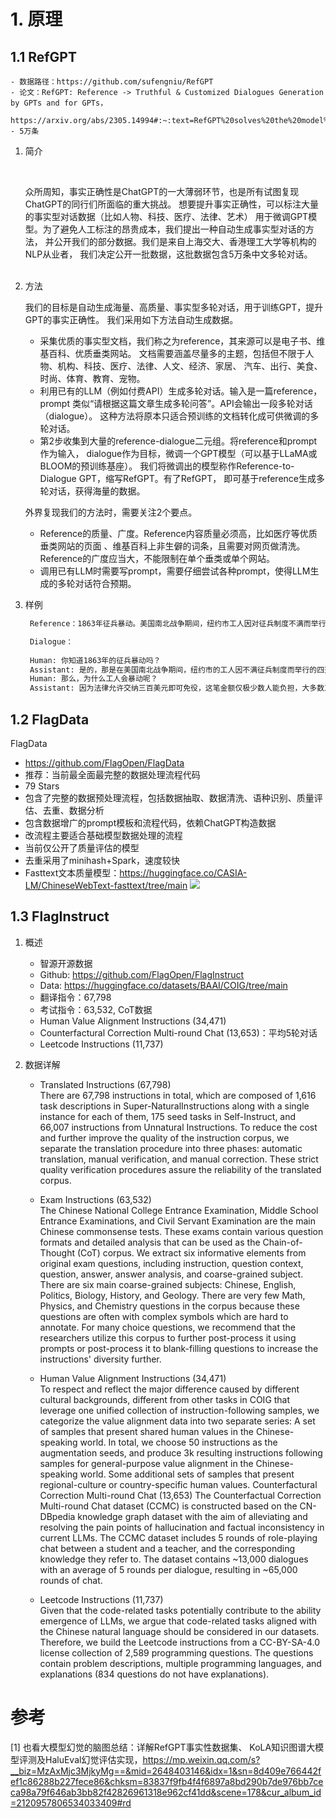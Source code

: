 # 1. 原理

## 1.1 RefGPT

    - 数据路径：https://github.com/sufengniu/RefGPT
    - 论文：RefGPT: Reference -> Truthful & Customized Dialogues Generation by GPTs and for GPTs，
           https://arxiv.org/abs/2305.14994#:~:text=RefGPT%20solves%20the%20model%20hallucination%20in%20dialogue%20generation,highly%20customization%20capability%2C%20which%20previous%20studies%20have%20ignored.
    - 5万条

1. 简介

    <br/>
   
    众所周知，事实正确性是ChatGPT的一大薄弱环节，也是所有试图复现ChatGPT的同行们所面临的重大挑战。
    想要提升事实正确性，可以标注大量的事实型对话数据（比如人物、科技、医疗、法律、艺术）
    用于微调GPT模型。为了避免人工标注的昂贵成本，我们提出一种自动生成事实型对话的方法，
    并公开我们的部分数据。我们是来自上海交大、香港理工大学等机构的NLP从业者，
    我们决定公开一批数据，这批数据包含5万条中文多轮对话。  
    <br/>   

2. 方法

    我们的目标是自动生成海量、高质量、事实型多轮对话，用于训练GPT，提升GPT的事实正确性。
    我们采用如下方法自动生成数据。

    - 采集优质的事实型文档，我们称之为reference，其来源可以是电子书、维基百科、优质垂类网站。
      文档需要涵盖尽量多的主题，包括但不限于人物、机构、科技、医疗、法律、人文、经济、家居、
      汽车、出行、美食、时尚、体育、教育、宠物。
    - 利用已有的LLM（例如付费API）生成多轮对话。输入是一篇reference，prompt
      类似“请根据这篇文章生成多轮问答”。API会输出一段多轮对话（dialogue）。
      这种方法将原本只适合预训练的文档转化成可供微调的多轮对话。
    - 第2步收集到大量的reference-dialogue二元组。将reference和prompt作为输入，
      dialogue作为目标，微调一个GPT模型（可以基于LLaMA或BLOOM的预训练基座）。
      我们将微调出的模型称作Reference-to-Dialogue GPT，缩写RefGPT。有了RefGPT，
      即可基于reference生成多轮对话，获得海量的数据。
   
    外界复现我们的方法时，需要关注2个要点。

    - Reference的质量、广度。Reference内容质量必须高，比如医疗等优质垂类网站的页面
      、维基百科上非生僻的词条，且需要对网页做清洗。Reference的广度应当大，不能限制在单个垂类或单个网站。
    - 调用已有LLM时需要写prompt，需要仔细尝试各种prompt，使得LLM生成的多轮对话符合预期。
    
3. 样例
 
   ```markdown
    Reference：1863年征兵暴动。美国南北战争期间，纽约市工人因对征兵制度不满而举行的四天暴动。法律允许交纳三百美元即可免役，这笔金额仅极少数人能负担。1863年7月11日纽约市点名入伍一开始，大批白人（多为工人）涌上街头，攻打征兵总部，烧毁房屋。在纽约市，白人对于解放后南方来的黑人进入劳工市场，特别是许多雇主雇用黑人破坏罢工，又有嫉恨，于是暴动者时常砸毁无辜的黑人家庭和商店。约一百人死亡（多为暴民）。

    Dialogue：
    
    Human: 你知道1863年的征兵暴动吗？
    Assistant: 是的，那是在美国南北战争期间，纽约市的工人因不满征兵制度而举行的四天暴动。
    Human: 那么，为什么工人会暴动呢？
    Assistant: 因为法律允许交纳三百美元即可免役，这笔金额仅极少数人能负担，大多数工人无法承受这样的费用。
    ```

## 1.2 FlagData

FlagData
- https://github.com/FlagOpen/FlagData
- 推荐：当前最全面最完整的数据处理流程代码
- 79 Stars
- 包含了完整的数据预处理流程，包括数据抽取、数据清洗、语种识别、质量评估、去重、数据分析
- 包含数据增广的prompt模板和流程代码，依赖ChatGPT构造数据
- 改流程主要适合基础模型数据处理的流程
- 当前仅公开了质量评估的模型
- 去重采用了minihash+Spark，速度较快
- Fasttext文本质量模型：https://huggingface.co/CASIA-LM/ChineseWebText-fasttext/tree/main
![](.01_清洗工具_images/FlagData流程.png)

## 1.3 FlagInstruct

1. 概述

   - 智源开源数据
   - Github: https://github.com/FlagOpen/FlagInstruct
   - Data: https://huggingface.co/datasets/BAAI/COIG/tree/main
   - 翻译指令：67,798
   - 考试指令：63,532, CoT数据
   - Human Value Alignment Instructions (34,471)
   - Counterfactural Correction Multi-round Chat (13,653)：平均5轮对话
   - Leetcode Instructions (11,737)

2. 数据详解

    - Translated Instructions (67,798)   
    There are 67,798 instructions in total, which are composed of 1,616 task descriptions 
    in Super-NaturalInstructions along with a single instance for each of them, 175 
    seed tasks in Self-Instruct, and 66,007 instructions from Unnatural Instructions. 
    To reduce the cost and further improve the quality of the instruction corpus, 
    we separate the translation procedure into three phases: automatic translation, 
    manual verification, and manual correction. These strict quality verification 
    procedures assure the reliability of the translated corpus.
    
    - Exam Instructions (63,532)     
    The Chinese National College Entrance Examination, Middle School 
    Entrance Examinations, and Civil Servant Examination are the main Chinese commonsense tests. 
    These exams contain various question formats and detailed analysis that can be used 
    as the Chain-of-Thought (CoT) corpus. We extract six informative elements 
    from original exam questions, including instruction, question context, question, 
    answer, answer analysis, and coarse-grained subject. There are six main 
    coarse-grained subjects: Chinese, English, Politics, Biology, History, and Geology. 
    There are very few Math, Physics, and Chemistry questions in the corpus 
    because these questions are often with complex symbols which are hard to annotate. 
    For many choice questions, we recommend that the researchers utilize 
    this corpus to further post-process it using prompts or post-process it to 
    blank-filling questions to increase the instructions' diversity further.
    
    - Human Value Alignment Instructions (34,471)    
    To respect and reflect the major difference caused by different cultural backgrounds, 
    different from other tasks in COIG that leverage one unified collection of instruction-following 
    samples, we categorize the value alignment data into two separate series: 
    A set of samples that present shared human values in the Chinese-speaking world. In total, 
    we choose 50 instructions as the augmentation seeds, and produce 3k resulting 
    instructions following samples for general-purpose value alignment in the Chinese-speaking world.
    Some additional sets of samples that present regional-culture or country-specific human values.
    Counterfactural Correction Multi-round Chat (13,653)
    The Counterfactual Correction Multi-round Chat dataset (CCMC) is constructed based on the 
    CN-DBpedia knowledge graph dataset with the aim of alleviating and resolving the pain points 
    of hallucination and factual inconsistency in current LLMs. The CCMC dataset includes 
    5 rounds of role-playing chat between a student and a teacher, and the 
    corresponding knowledge they refer to. The dataset contains ~13,000 dialogues with 
    an average of 5 rounds per dialogue, resulting in ~65,000 rounds of chat.
    
    - Leetcode Instructions (11,737)       
    Given that the code-related tasks potentially contribute to the ability emergence 
    of LLMs, we argue that code-related tasks aligned with the Chinese natural language 
    should be considered in our datasets. Therefore, we build the Leetcode 
    instructions from a CC-BY-SA-4.0 license collection of 2,589 programming questions. 
    The questions contain problem descriptions, multiple programming languages, 
    and explanations (834 questions do not have explanations).


# 参考

[1] 也看大模型幻觉的脑图总结：详解RefGPT事实性数据集、
     KoLA知识图谱大模型评测及HaluEval幻觉评估实现，https://mp.weixin.qq.com/s?__biz=MzAxMjc3MjkyMg==&mid=2648403146&idx=1&sn=8d409e766442fef1c86288b227fece86&chksm=83837f9fb4f4f6897a8bd290b7de976bb7ceca98a79f646ab3bb82f42826961318e962cf41dd&scene=178&cur_album_id=2120957806534033409#rd
